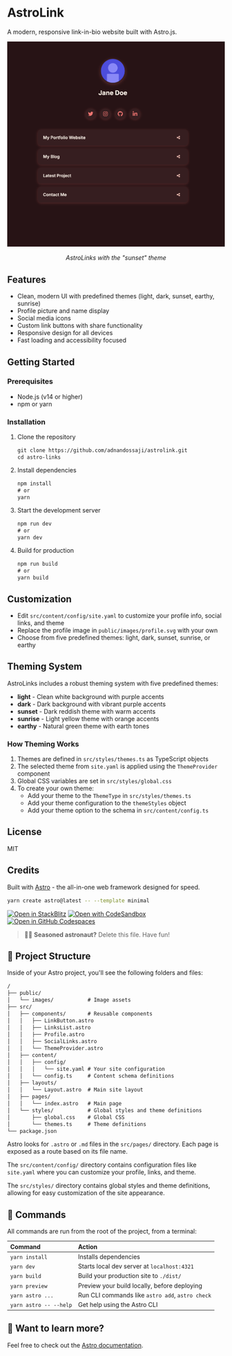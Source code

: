 # AstroLink

A modern, responsive link-in-bio website built with Astro.js.

<div align="center">
  <img src="public/images/astrolink-preview.png" alt="AstroLinks Preview" width="800" />
  <p><em>AstroLinks with the "sunset" theme</em></p>
</div>

## Features

- Clean, modern UI with predefined themes (light, dark, sunset, earthy, sunrise)
- Profile picture and name display
- Social media icons
- Custom link buttons with share functionality
- Responsive design for all devices
- Fast loading and accessibility focused

## Getting Started

### Prerequisites

- Node.js (v14 or higher)
- npm or yarn

### Installation

1. Clone the repository
   ```
   git clone https://github.com/adnandossaji/astrolink.git
   cd astro-links
   ```

2. Install dependencies
   ```
   npm install
   # or
   yarn
   ```

3. Start the development server
   ```
   npm run dev
   # or
   yarn dev
   ```

4. Build for production
   ```
   npm run build
   # or
   yarn build
   ```

## Customization

- Edit `src/content/config/site.yaml` to customize your profile info, social links, and theme
- Replace the profile image in `public/images/profile.svg` with your own
- Choose from five predefined themes: light, dark, sunset, sunrise, or earthy

## Theming System

AstroLinks includes a robust theming system with five predefined themes:

- **light** - Clean white background with purple accents
- **dark** - Dark background with vibrant purple accents
- **sunset** - Dark reddish theme with warm accents
- **sunrise** - Light yellow theme with orange accents
- **earthy** - Natural green theme with earth tones

### How Theming Works

1. Themes are defined in `src/styles/themes.ts` as TypeScript objects
2. The selected theme from `site.yaml` is applied using the `ThemeProvider` component
3. Global CSS variables are set in `src/styles/global.css`
4. To create your own theme:
   - Add your theme to the `ThemeType` in `src/styles/themes.ts`
   - Add your theme configuration to the `themeStyles` object
   - Add your theme option to the schema in `src/content/config.ts`

## License

MIT

## Credits

Built with [Astro](https://astro.build) - the all-in-one web framework designed for speed.

```sh
yarn create astro@latest -- --template minimal
```

[![Open in StackBlitz](https://developer.stackblitz.com/img/open_in_stackblitz.svg)](https://stackblitz.com/github/withastro/astro/tree/latest/examples/minimal)
[![Open with CodeSandbox](https://assets.codesandbox.io/github/button-edit-lime.svg)](https://codesandbox.io/p/sandbox/github/withastro/astro/tree/latest/examples/minimal)
[![Open in GitHub Codespaces](https://github.com/codespaces/badge.svg)](https://codespaces.new/withastro/astro?devcontainer_path=.devcontainer/minimal/devcontainer.json)

> 🧑‍🚀 **Seasoned astronaut?** Delete this file. Have fun!

## 🚀 Project Structure

Inside of your Astro project, you'll see the following folders and files:

```text
/
├── public/
│   └── images/           # Image assets
├── src/
│   ├── components/       # Reusable components
│   │   ├── LinkButton.astro
│   │   ├── LinksList.astro
│   │   ├── Profile.astro
│   │   ├── SocialLinks.astro
│   │   └── ThemeProvider.astro
│   ├── content/
│   │   ├── config/
│   │   │   └── site.yaml # Your site configuration
│   │   └── config.ts     # Content schema definitions
│   ├── layouts/
│   │   └── Layout.astro  # Main site layout
│   ├── pages/
│   │   └── index.astro   # Main page
│   └── styles/           # Global styles and theme definitions
│       ├── global.css    # Global CSS
│       └── themes.ts     # Theme definitions
└── package.json
```

Astro looks for `.astro` or `.md` files in the `src/pages/` directory. Each page is exposed as a route based on its file name.

The `src/content/config/` directory contains configuration files like `site.yaml` where you can customize your profile, links, and theme.

The `src/styles/` directory contains global styles and theme definitions, allowing for easy customization of the site appearance.

## 🧞 Commands

All commands are run from the root of the project, from a terminal:

| Command                   | Action                                           |
| :------------------------ | :----------------------------------------------- |
| `yarn install`             | Installs dependencies                            |
| `yarn dev`             | Starts local dev server at `localhost:4321`      |
| `yarn build`           | Build your production site to `./dist/`          |
| `yarn preview`         | Preview your build locally, before deploying     |
| `yarn astro ...`       | Run CLI commands like `astro add`, `astro check` |
| `yarn astro -- --help` | Get help using the Astro CLI                     |

## 👀 Want to learn more?

Feel free to check out the [Astro documentation](https://docs.astro.build).